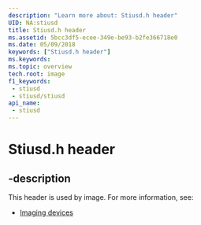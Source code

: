 ```yaml
---
description: "Learn more about: Stiusd.h header"
UID: NA:stiusd
title: Stiusd.h header
ms.assetid: 5bcc3df5-ecee-349e-be93-b2fe366718e0
ms.date: 05/09/2018
keywords: ["Stiusd.h header"]
ms.keywords: 
ms.topic: overview
tech.root: image
f1_keywords:
 - stiusd
 - stiusd/stiusd
api_name:
 - stiusd
---
```


# Stiusd.h header


## -description

This header is used by image. For more information, see:

- [Imaging devices](../_image/index.md)

